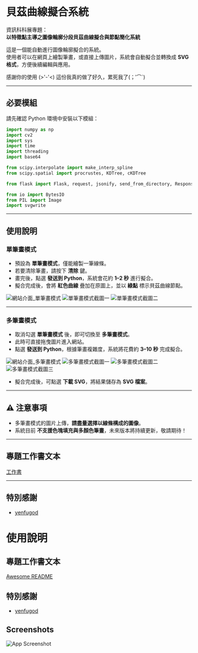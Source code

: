 

# 貝茲曲線擬合系統

資訊科科展專題：  
**以特徵點主導之圖像輪廓分段貝茲曲線擬合與節點簡化系統**

這是一個能自動進行圖像輪廓擬合的系統。  
使用者可以在網頁上繪製筆畫，或直接上傳圖片，系統會自動擬合並轉換成 **SVG 格式**，方便後續編輯與應用。  

感謝你的使用 (>'-'<) 這份我真的做了好久，累死我了(；′⌒`)

---

## 必要模組

請先確認 Python 環境中安裝以下模組：

```python
import numpy as np
import cv2
import sys
import time
import threading
import base64

from scipy.interpolate import make_interp_spline
from scipy.spatial import procrustes, KDTree, cKDTree

from flask import Flask, request, jsonify, send_from_directory, Response

from io import BytesIO
from PIL import Image 
import svgwrite
````

---

## 使用說明

### 單筆畫模式

* 預設為 **單筆畫模式**，僅能繪製一筆線條。
* 若要清除筆畫，請按下 **清除** 鍵。
* 畫完後，點選 **發送到 Python**，系統會花約 **1–2 秒** 進行擬合。
* 擬合完成後，會將 **紅色曲線** 疊加在原圖上，並以 **綠點** 標示貝茲曲線節點。

![網站介面\_單筆畫模式]()
![單筆畫模式截圖一]()
![單筆畫模式截圖二]()

---

### 多筆畫模式

* 取消勾選 **單筆畫模式** 後，即可切換至 **多筆畫模式**。
* 此時可直接拖曳圖片進入網站。
* 點選 **發送到 Python**，根據筆畫複雜度，系統將花費約 **3–10 秒** 完成擬合。

![網站介面\_多筆畫模式]()
![多筆畫模式截圖一]()
![多筆畫模式截圖二]()
![多筆畫模式截圖三]()

* 擬合完成後，可點選 **下載 SVG**，將結果儲存為 **SVG 檔案**。

---

## ⚠️ 注意事項

* 多筆畫模式的圖片上傳，**請盡量選擇以線條構成的圖像**。
* 系統目前 **不支援色塊填充與多顏色筆畫**，未來版本將持續更新，敬請期待！

---

##  專題工作書文本

[工作書]()

---

##  特別感謝

* [yenfugod]()



# 使用說明



## 專題工作書文本

[Awesome README](https://github.com/matiassingers/awesome-readme)


## 特別感謝

 - [yenfugod]()


## Screenshots

![App Screenshot](https://via.placeholder.com/468x300?text=App+Screenshot+Here)

